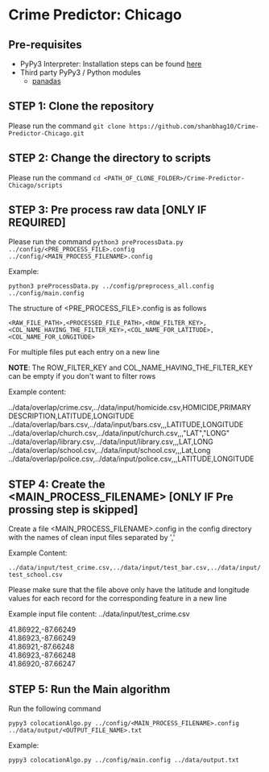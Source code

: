 # Crime Predictor: Chicago

## Pre-requisites

* PyPy3 Interpreter: Installation steps can be found [here](https://pypy.org/download.html)
* Third party PyPy3 / Python modules
  * [panadas](https://pandas.pydata.org/pandas-docs/stable/install.html)


## STEP 1: Clone the repository

Please run the command ``git clone https://github.com/shanbhag10/Crime-Predictor-Chicago.git``

## STEP 2: Change the directory to scripts

Please run the command ``cd <PATH_OF_CLONE_FOLDER>/Crime-Predictor-Chicago/scripts``

## STEP 3: Pre process raw data [ONLY IF REQUIRED]

Please run the command ``python3 preProcessData.py ../config/<PRE_PROCESS_FILE>.config ../config/<MAIN_PROCESS_FILENAME>.config``

Example:

``python3 preProcessData.py ../config/preprocess_all.config ../config/main.config``

The structure of <PRE_PROCESS_FILE>.config is as follows

``<RAW_FILE_PATH>,<PROCESSED_FILE_PATH>,<ROW_FILTER_KEY>,<COL_NAME_HAVING_THE_FILTER_KEY>,<COL_NAME_FOR_LATITUDE>,<COL_NAME_FOR_LONGITUDE>``

For multiple files put each entry on a new line

**NOTE**: The ROW_FILTER_KEY and COL_NAME_HAVING_THE_FILTER_KEY can be empty if you don't want to filter rows

Example content:

../data/overlap/crime.csv,../data/input/homicide.csv,HOMICIDE,PRIMARY DESCRIPTION,LATITUDE,LONGITUDE<br>
../data/overlap/bars.csv,../data/input/bars.csv,,,LATITUDE,LONGITUDE<br>
../data/overlap/church.csv,../data/input/church.csv,,,"LAT","LONG"<br>
../data/overlap/library.csv,../data/input/library.csv,,,LAT,LONG<br>
../data/overlap/school.csv,../data/input/school.csv,,,Lat,Long<br>
../data/overlap/police.csv,../data/input/police.csv,,,LATITUDE,LONGITUDE<br>

## STEP 4: Create the <MAIN_PROCESS_FILENAME> [ONLY IF Pre prossing step is skipped]

Create a file <MAIN_PROCESS_FILENAME>.config in the config directory with the names of clean input files separated by ','

Example Content:

``../data/input/test_crime.csv,../data/input/test_bar.csv,../data/input/test_school.csv
``

Please make sure that the file above only have the latitude and longitude values for each record for the corresponding feature in a new line

Example input file content: ../data/input/test_crime.csv

41.86922,-87.66249<br>
41.86923,-87.66249<br>
41.86921,-87.66248<br>
41.86923,-87.66248<br>
41.86920,-87.66247

## STEP 5: Run the Main algorithm

Run the following command

``pypy3 colocationAlgo.py ../config/<MAIN_PROCESS_FILENAME>.config ../data/output/<OUTPUT_FILE_NAME>.txt``

Example:

``pypy3 colocationAlgo.py ../config/main.config ../data/output.txt``
